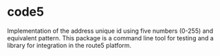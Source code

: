 # code5
Implementation of the address unique id using five numbers (0-255) and equivalent pattern. This package is a command line tool for testing and a library for integration in the route5 platform.
